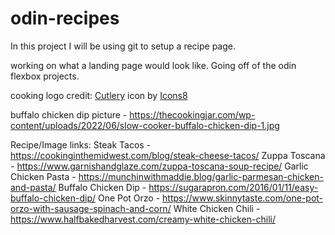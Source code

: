 # odin-recipes
In this project I will be using git to setup a recipe page. 

working on what a landing page would look like. Going off of the odin flexbox projects. 

cooking logo credit: <a target="_blank" href="https://icons8.com/icon/4724/cutlery">Cutlery</a> icon by <a target="_blank" href="https://icons8.com">Icons8</a>


buffalo chicken dip picture - https://thecookingjar.com/wp-content/uploads/2022/06/slow-cooker-buffalo-chicken-dip-1.jpg

Recipe/Image links:
Steak Tacos - https://cookinginthemidwest.com/blog/steak-cheese-tacos/
Zuppa Toscana - https://www.garnishandglaze.com/zuppa-toscana-soup-recipe/
Garlic Chicken Pasta - https://munchinwithmaddie.blog/garlic-parmesan-chicken-and-pasta/
Buffalo Chicken Dip - https://sugarapron.com/2016/01/11/easy-buffalo-chicken-dip/
One Pot Orzo - https://www.skinnytaste.com/one-pot-orzo-with-sausage-spinach-and-corn/
White Chicken Chili - https://www.halfbakedharvest.com/creamy-white-chicken-chili/



